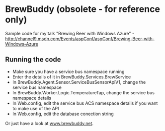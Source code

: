 BrewBuddy (obsolete - for reference only)
=========

Sample code for my talk "Brewing Beer with Windows Azure" - http://channel9.msdn.com/Events/aspConf/aspConf/Brewing-Beer-with-Windows-Azure

## Running the code
- Make sure you have a service bus namespace running
- Enter the details of it in BrewBuddy.Services.BrewService
- In BrewBuddy.Agent.Sensor.ServiceBusSensorApiV1, change the service bus namespace
- In BrewBuddy.Worker.Logic.TemperatureTap, change the service bus namespace details 
- In Web.config, edit the service bus ACS namespace details if you want to make use of the API
- In Web.config, edit the database conection string

Or just have a look at www.brewbuddy.net.

